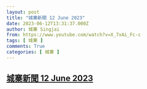 ```yaml
---
layout: post
title: "城寨新聞 12 June 2023"
date: 2023-06-12T13:31:37.000Z
author: 城寨 Singjai
from: https://www.youtube.com/watch?v=X_7xAi_Fc-c
tags: [ 城寨 ]
comments: True
categories: [ 城寨 ]
---
```

<!--1686576697000-->
[城寨新聞 12 June 2023](https://www.youtube.com/watch?v=X_7xAi_Fc-c)
------

<div>

</div>
